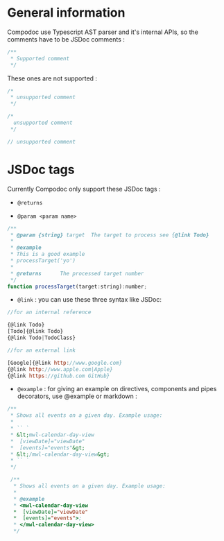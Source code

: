 # General information

Compodoc use Typescript AST parser and it's internal APIs, so the comments have to be JSDoc comments :

```js
/**
 * Supported comment
 */
```

These ones are not supported :

```js
/*
 * unsupported comment
 */

/*
  unsupported comment
 */

// unsupported comment
```

# JSDoc tags

Currently Compodoc only support these JSDoc tags :

- ```@returns```

- ```@param <param name>```

```js
/**
 * @param {string} target  The target to process see {@link Todo}
 *
 * @example
 * This is a good example
 * processTarget('yo')
 *
 * @returns      The processed target number
 */
function processTarget(target:string):number;
```

- ```@link``` : you can use these three syntax like JSDoc:

```js
//for an internal reference

{@link Todo}
[Todo]{@link Todo}
{@link Todo|TodoClass}

//for an external link

[Google]{@link http://www.google.com}
{@link http://www.apple.com|Apple}
{@link https://github.com GitHub}
```

- ```@example``` : for giving an example on directives, components and pipes decorators, use @example or markdown :

```js
/**
 * Shows all events on a given day. Example usage:
 *
 * `` `
 * &lt;mwl-calendar-day-view
 *  [viewDate]="viewDate"
 *  [events]="events"&gt;
 * &lt;/mwl-calendar-day-view&gt;
 * `` `
 */

 /**
  * Shows all events on a given day. Example usage:
  *
  * @example
  * <mwl-calendar-day-view
  *  [viewDate]="viewDate"
  *  [events]="events">;
  * </mwl-calendar-day-view>
  */
```
